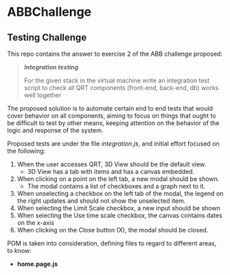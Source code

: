 # ABBChallenge
## Testing Challenge 

This repo contains the answer to exercise 2 of the ABB challenge proposed:

>_**Integration testing**_
>
>For the given stack in the virtual machine write an integration test script to check all QRT components (front-end, back-end, db) works well together

The proposed solution is to automate certain end to end tests that would cover behavior on all components, aiming to focus on things that ought to be difficult to test by other means, keeping attention on the behavior of the logic and response of the system.

Proposed tests are under the file *integration.js*, and initial effort focused on the following:

1. When the user accesses QRT, 3D View should be the default view.
    * 3D View has a tab with items and has a canvas embedded.
2. When clicking on a point on the left tab, a new modal should be shown.
    * The modal contains a list of checkboxes and a graph next to it.
3. When unselecting a checkbox on the left tab of the modal, the legend on the right updates and should not show the unselected item.
4. When selecting the Limit Scale checkbox, a new input should be shown
5. When selecting the Use time scale checkbox, the canvas contains dates on the x-axis
6. When clicking on the Close button (X), the modal should be closed.

POM is taken into consideration, defining files to regard to different areas, to know:
* **home.page.js**



